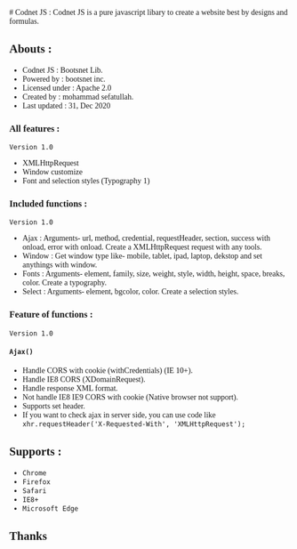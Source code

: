 <link rel="stylesheet" href="https://fonts.googleapis.com/css?family=Ubuntu">
<span style="font-family: 'Ubuntu';">
# Codnet JS :
Codnet JS is a pure javascript libary to create a website best by designs and formulas.

## Abouts :
   * Codnet JS : Bootsnet Lib.
   * Powered by : bootsnet inc.
   * Licensed under : Apache 2.0
   * Created by : mohammad sefatullah.
   * Last updated : 31, Dec 2020

 ### All features :
  ```Version 1.0```
  * XMLHttpRequest
  * Window customize
  * Font and selection styles (Typography 1)

 ### Included functions :
 ```Version 1.0```
  * Ajax : Arguments- url, method, credential, requestHeader, section, success with onload, error with onload. Create a XMLHttpRequest request with any tools.
  * Window : Get window type like- mobile, tablet, ipad, laptop, dekstop and set anythings with window.
  * Fonts : Arguments- element, family, size, weight, style, width, height, space, breaks, color. Create a typography.
  * Select : Arguments- element, bgcolor, color. Create a selection styles.
  
 ### Feature of functions :
  ```Version 1.0```
 #### `Ajax()`
   * Handle CORS with cookie (withCredentials) (IE 10+).
   * Handle IE8 CORS (XDomainRequest).
   * Handle response XML format.
   * Not handle IE8 IE9 CORS with cookie (Native browser not support).
   * Supports set header.
   * If you want to check ajax in server side, you can use code like `xhr.requestHeader('X-Requested-With', 'XMLHttpRequest');`


## Supports :
* ``Chrome``
* ``Firefox``
* ``Safari``
* ``IE8+``
* ``Microsoft Edge``

## Thanks
</span>
